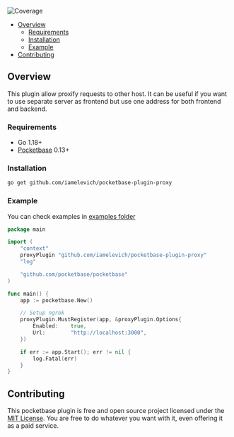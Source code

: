 
![Coverage](https://img.shields.io/badge/Coverage-21.1%25-red)
<!-- TOC -->
  * [Overview](#overview)
    * [Requirements](#requirements)
    * [Installation](#installation)
    * [Example](#example)
  * [Contributing](#contributing)
<!-- TOC -->

## Overview

This plugin allow proxify requests to other host. It can be useful if you want to use separate server as frontend but use one address for both frontend and backend.

### Requirements

- Go 1.18+
- [Pocketbase](https://github.com/pocketbase/pocketbase) 0.13+

### Installation

```bash
go get github.com/iamelevich/pocketbase-plugin-proxy
```

### Example

You can check examples in [examples folder](/examples)

```go
package main

import (
	"context"
	proxyPlugin "github.com/iamelevich/pocketbase-plugin-proxy"
	"log"

	"github.com/pocketbase/pocketbase"
)

func main() {
	app := pocketbase.New()

	// Setup ngrok
	proxyPlugin.MustRegister(app, &proxyPlugin.Options{
		Enabled:    true,
		Url:        "http://localhost:3000",
	})

	if err := app.Start(); err != nil {
		log.Fatal(err)
	}
}
```

## Contributing

This pocketbase plugin is free and open source project licensed under the [MIT License](LICENSE.md).
You are free to do whatever you want with it, even offering it as a paid service.
